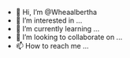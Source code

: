 - 👋 Hi, I’m @Wheaalbertha
- 👀 I’m interested in ...
- 🌱 I’m currently learning ...
- 💞️ I’m looking to collaborate on ...
- 📫 How to reach me ...

<!---
Wheaalbertha/Wheaalbertha is a ✨ special ✨ repository because its `README.md` (this file) appears on your GitHub profile.
You can click the Preview link to take a look at your changes.
--->
